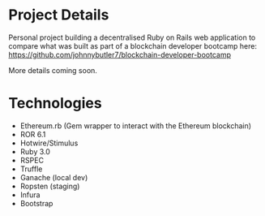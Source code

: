 # Project Details

Personal project building a decentralised Ruby on Rails web application to compare what was built as part of a blockchain developer bootcamp here: https://github.com/johnnybutler7/blockchain-developer-bootcamp

More details coming soon.

# Technologies
- Ethereum.rb (Gem wrapper to interact with the Ethereum blockchain)
- ROR 6.1
- Hotwire/Stimulus
- Ruby 3.0
- RSPEC
- Truffle
- Ganache (local dev)
- Ropsten (staging)
- Infura
- Bootstrap
